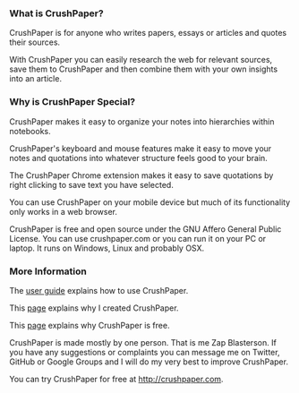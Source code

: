 <!---
Copyright 2015 CrushPaper.com.

This file is part of CrushPaper.

CrushPaper is free software: you can redistribute it and/or modify
it under the terms of version 3 of the GNU Affero General Public
License as published by the Free Software Foundation.

CrushPaper is distributed in the hope that it will be useful,
but WITHOUT ANY WARRANTY; without even the implied warranty of
MERCHANTABILITY or FITNESS FOR A PARTICULAR PURPOSE.  See the
GNU Affero General Public License for more details.

You should have received a copy of the GNU Affero General Public License
along with CrushPaper.  If not, see <http://www.gnu.org/licenses/>.
--->

### What is CrushPaper?
CrushPaper is for anyone who writes papers, essays or articles and quotes their sources.

With CrushPaper you can easily research the web for relevant sources, save them to CrushPaper and then combine them with your own insights into an article. 

### Why is CrushPaper Special?
CrushPaper makes it easy to organize your notes into hierarchies within notebooks.

CrushPaper's keyboard and mouse features make it easy to move your notes and quotations into whatever structure feels good to your brain. 

The CrushPaper Chrome extension makes it easy to save quotations by right clicking to save text you have selected.

You can use CrushPaper on your mobile device but much of its functionality only works in a web browser.
  
CrushPaper is free and open source under the GNU Affero General Public License. You can use crushpaper.com or you can run it on your PC or laptop. It runs on Windows, Linux and probably OSX.

### More Information
The [user guide](doc/User-Guide.md) explains how to use CrushPaper.

This [page](doc/Why-I-Created-CrushPaper.md) explains why I created CrushPaper.

This [page](doc/Why-CrushPaper-Is-Free.md) explains why CrushPaper is free.

CrushPaper is made mostly by one person. That is me Zap Blasterson. If you have any suggestions or complaints you can message me on Twitter, GitHub or Google Groups and I will do my very best to improve CrushPaper.

You can try CrushPaper for free at http://crushpaper.com.
